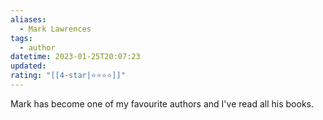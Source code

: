 ```yaml
---
aliases:
  - Mark Lawrences
tags:
  - author
datetime: 2023-01-25T20:07:23
updated: 
rating: "[[4-star|⭐️⭐️⭐️⭐️]]"
---
```

Mark has become one of my favourite authors and I've read all his books.
